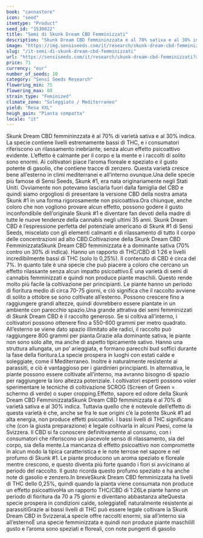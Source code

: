 ```yaml
---
book: "cannastore"
icon: "seed"
itemtype: "Product"
seed_id: "1530022"
title: "Semi di Skunk Dream CBD Femminizzati"
description: "Skunk Dream CBD femmininzzata è al 70% sativa e al 30% indica. Ha un livello di TCH di 0,25%, high rilassante. L’aroma è speziato e floreale."
image: "https://img.sensiseeds.com/it/research/skunk-dream-cbd-femminizzati-image.png"
slug: "/it-semi-di-skunk-dream-cbd-femminizzati"
url: "https://sensiseeds.com/it/research/skunk-dream-cbd-femminizzati?a_aid=cannastore"
price: 71
currency: "eur"
number_of_seeds: 10
category: "Sensi Seeds Research"
flowering_min: 75
flowering_max: 80
strain_type: "Feminized"
climate_zone: "Soleggiato / Mediterraneo"
yield: "Resa XXL"
heigh_gain: "Pianta compatta"
locale: "it"
---
```

Skunk Dream CBD femmininzzata è al 70% di varietà sativa e al 30% indica. La specie contiene livelli estremamente bassi di THC, e i consumatori riferiscono un rilassamento inebriante, senza alcun effetto psicoattivo evidente. L’effetto è calmante per il corpo e la mente e i raccolti di solito sono enormi. Ai coltivatori piace l’aroma floreale e speziato e il gusto potente di gasolio, che contiene tracce di zenzero. Questa varietà cresce bene all’esterno in climi mediterranei e all’interno ovunque.Una delle specie più famose di Sensi Seeds, Skunk #1, era nata originariamente negli Stati Uniti. Ovviamente non potevamo lasciarla fuori dalla famiglia del CBD e quindi siamo orgogliosi di presentare la versione CBD della nostra amata Skunk #1 in una forma rigorosamente non psicoattiva.Ora chiunque, anche coloro che non vogliono provare alcun effetto, possono godere il gusto inconfondibile dell’originale Skunk #1 e diventare fan devoti della madre di tutte le nuove tendenze della cannabis negli ultimi 35 anni. Skunk Dream CBD è l’espressione perfetta del potenziale americano di Skunk #1 di Sensi Seeds, miscelato con gli elementi calmanti e di rilassamento di tutto il corpo delle concentrazioni ad alto CBD.Coltivazione della Skunk Dream CBD FemminizzataSkunk Dream CBD femminizzata è a dominante sativa (70% contro un 30% di indica). Hanno un rapporto di THC/CBD di 1:26 e livelli incredibilmente bassi di THC (solo lo 0,25%). Il contenuto di CBD è circa del 7%. In quanto tale è una specie che può piacere a coloro che cercano un effetto rilassante senza alcun impatto psicoattivo.È una varietà di semi di cannabis femminizzati e quindi non produce piante maschili. Questo rende molto più facile la coltivazione per principianti. Le piante hanno un periodo di fioritura medio di circa 70-75 giorni, e ciò significa che il raccolto avviene di solito a ottobre se sono coltivate all’esterno. Possono crescere fino a raggiungere grandi altezze, quindi dovrebbero essere piantate in un ambiente con parecchio spazio.Una grande attrativa dei semi femminizzati di Skunk Dream CBD è il raccolto generoso. Se si coltiva all’interno, i coltivatori possono ottenere fino a 550-600 grammi per metro quadrato. All’esterno se viene dato spazio illimitato alle radici, il raccolto può raggiungere 800 grammi per pianta.Grazie alla dominante sativa, le piante non sono solo alte, ma anche di aspetto tipicamente sativo. Hanno una struttura allungata, un po’ arieggiata, e formano parecchi bud soffici durante la fase della fioritura.La specie prospera in luoghi con estati calde e soleggiate, come il Mediterraneo. Inoltre è naturalmente resistente ai parassiti, e ciò è vantaggioso per i giardinieri principianti. In alternativa, le piante possono essere coltivate all’interno, ma avranno bisogno di spazio per raggiungere la loro altezza potenziale. I coltivatori esperti possono voler sperimentare le tecniche di coltivazione SCROG (Screen of Green = schermo di verde) o super cropping.Effetto, sapore ed odore della Skunk Dream CBD FemminizzataSkunk Dream CBD femminizzata è al 70% di varietà sativa e al 30% indica. Tuttavia quello che è notevole dell’effetto di questa varietà è che, anche se fra le sue origini c’è la potente Skunk #1 ad alta energia, non produce effetti psicoattivi. I bassi livelli di THC significano che (con la giusta preparazione) è legale coltivarla in alcuni Paesi, come la Svizzera. Il CBD si fa conoscere definitivamente al consumo, con i consumatori che riferiscono un piacevole senso di rilassamento, sia del corpo, sia della mente.La mancanza di effetto psicoattivo non compromette in alcun modo la tipica caratteristica e le note terrose nel sapore e nel profumo di Skunk #1. Le piante producono un aroma speziato e floreale mentre crescono, e questo diventa più forte quando i fiori si avvicinano al periodo del raccolto. Il gusto ricorda questo profumo speziato e ha anche note di gasolio e zenzero.In breveSkunk Dream CBD femminizzata ha livelli di THC dello 0,25%, quindi quando la pianta viene consumata non produce un effetto psicoattivoHa un rapporto THC/CBD di 1:26Le piante hanno un periodo di fioritura da 70 a 75 giorni e diventano abbastanza alteQuesta specie prospera in condizioni calde, soleggiateÈ naturalmente resistente ai parassitiGrazie ai bassi livelli di THC può essere legale coltivare la Skunk Dream CBD in SvizzeraLa specie offre raccolti enormi, sia all’interno sia all’esternoÈ una specie femminizzata e quindi non produce piante maschiliIl gusto e l’aroma sono speziati e floreali, con note pungenti di gasolio
